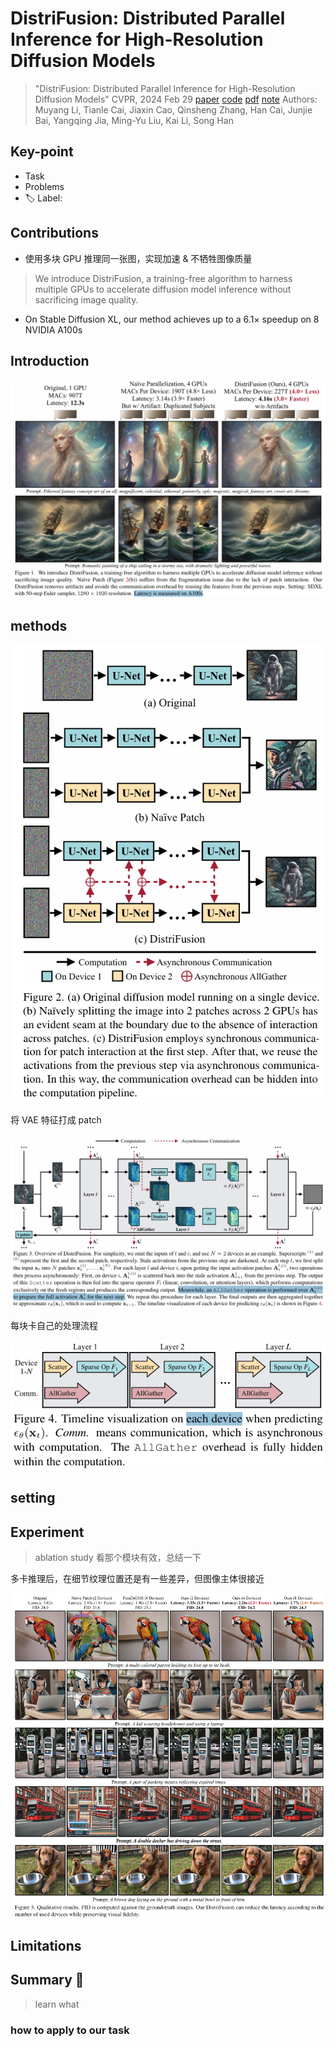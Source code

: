 # DistriFusion: Distributed Parallel Inference for High-Resolution Diffusion Models

> "DistriFusion: Distributed Parallel Inference for High-Resolution Diffusion Models" CVPR, 2024 Feb 29
> [paper](http://arxiv.org/abs/2402.19481v4) [code](https://github.com/mit-han-lab/distrifuser.) [pdf](./2024_02_CVPR_DistriFusion--Distributed-Parallel-Inference-for-High-Resolution-Diffusion-Models.pdf) [note](./2024_02_CVPR_DistriFusion--Distributed-Parallel-Inference-for-High-Resolution-Diffusion-Models_Note.md)
> Authors: Muyang Li, Tianle Cai, Jiaxin Cao, Qinsheng Zhang, Han Cai, Junjie Bai, Yangqing Jia, Ming-Yu Liu, Kai Li, Song Han

## Key-point

- Task
- Problems
- :label: Label:

## Contributions

- 使用多块 GPU 推理同一张图，实现加速 & 不牺牲图像质量

> We introduce DistriFusion, a training-free algorithm to harness multiple GPUs to accelerate diffusion model inference without sacrificing image quality.

- On Stable Diffusion XL, our method achieves up to a 6.1× speedup on 8 NVIDIA A100s



## Introduction

![fig1](docs/2024_02_CVPR_DistriFusion--Distributed-Parallel-Inference-for-High-Resolution-Diffusion-Models_Note/fig1.png)

## methods

![fig2](docs/2024_02_CVPR_DistriFusion--Distributed-Parallel-Inference-for-High-Resolution-Diffusion-Models_Note/fig2.png)



将 VAE 特征打成 patch

![fig3](docs/2024_02_CVPR_DistriFusion--Distributed-Parallel-Inference-for-High-Resolution-Diffusion-Models_Note/fig3.png)

每块卡自己的处理流程

![fig4](docs/2024_02_CVPR_DistriFusion--Distributed-Parallel-Inference-for-High-Resolution-Diffusion-Models_Note/fig4.png)





## setting

## Experiment

> ablation study 看那个模块有效，总结一下

多卡推理后，在细节纹理位置还是有一些差异，但图像主体很接近

![fig5](docs/2024_02_CVPR_DistriFusion--Distributed-Parallel-Inference-for-High-Resolution-Diffusion-Models_Note/fig5.png)



## Limitations

## Summary :star2:

> learn what

### how to apply to our task

